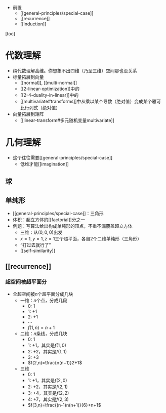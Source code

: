 - 前置
  - [[general-principles/special-case]]
  - [[recurrence]]
  - [[induction]]

[toc]
# 代数理解
- 纯代数理解高维。你想象不出四维（乃至三维）空间那也没关系
- 标量拓展到向量
  - [[normal]], [[multi-normal]]
  - [[2-linear-optimization]]中的
  - [[2-4-duality-in-linear]]中的
  - [[multivariate#transforms]]中从乘以某个导数（绝对值）变成某个雅可比行列式（绝对值）
- 向量拓展到矩阵
  - [[linear-transform#多元随机变量multivariate]]
# 几何理解
- 这个往往需要[[general-principles/special-case]]
  - 低维才能[[imagination]]
## 球
## 单纯形
- [[general-principles/special-case]]：三角形
- 体积：超立方体的[[factorial]]分之一
- 例题：写算法给出构成单纯形的顶点，不重不漏覆盖超立方体
  - 三维：从$(0,0, 0)$出发
  - $x=1,y=1,z=1$三个超平面，各自2个二维单纯形（三角形）
  - “打过去就行了”
  - [[self-similarity]]
## [[recurrence]]
### 超空间被超平面分
- 全超空间被$n$个超平面分成几块
  - 一维：$n$个点，分成几段
    - 0: 1
    - 1: +1
    - 2: +1
    - $\cdots$
    - $f(1,n)=n+1$
  - 二维：$n$条线，分成几块
    - 0: 1
    - 1: +1，其实是$f(1,0)$
    - 2: +2，其实是$f(1,1)$
    - 3: +3
    - $f(2,n)=\frac{n(n+1)}2+1$
  - 三维
    - 0: 1
    - 1: +1，其实是$f(2,0)$
    - 2: +2，其实是$f(2,1)$
    - 3: +4，其实是$f(2,2)$
    - 4: +7，其实是$f(2,3)$
    - $f(3,n)=\frac{(n-1)n(n+1)}{6}+n+1$